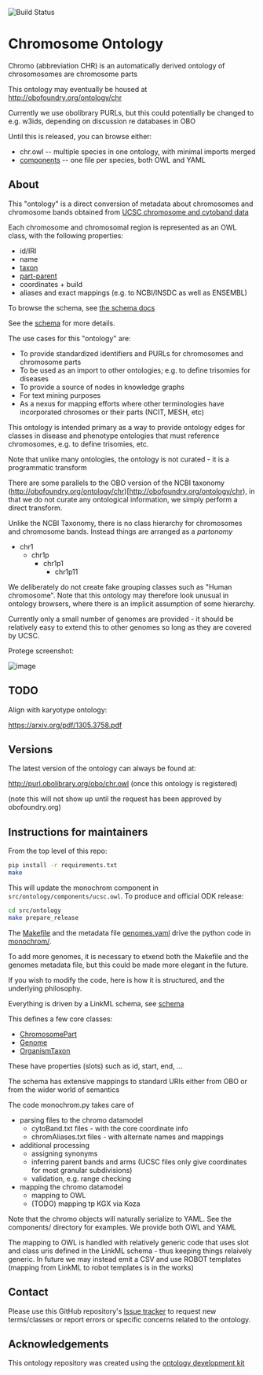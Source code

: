 ![Build Status](https://github.com/monarch-initiative/monochrom/workflows/CI/badge.svg)

# Chromosome Ontology

Chromo (abbreviation CHR) is an automatically derived ontology of chrosomosomes are chromosome parts

This ontology may eventually be housed at http://obofoundry.org/ontology/chr

Currently we use obolibrary PURLs, but this could potentially be changed to e.g. w3ids, depending on discussion re databases in OBO

Until this is released, you can browse either:

 * chr.owl -- multiple species in one ontology, with minimal imports merged
 * [components](components/) -- one file per species, both OWL and YAML

## About

This "ontology" is a direct conversion of metadata about chromosomes and chromosome bands obtained from [UCSC chromosome and cytoband data](https://genome.ucsc.edu/cgi-bin/hgTables?db=hg38&hgta_group=map&hgta_track=cytoBand&hgta_table=cytoBand&hgta_doSchema=describe+table+schema)

Each chromosome and chromosomal region is represented as an OWL class, with the following properties:

 * id/IRI
 * name
 * [taxon](https://monarch-initiative.github.io/monochrom/taxon/)
 * [part-parent](https://monarch-initiative.github.io/monochrom/parent/)
 * coordinates + build
 * aliases and exact mappings (e.g. to NCBI/INSDC as well as ENSEMBL)

To browse the schema, see [the schema docs](http://monarch-initiative.github.io/monochrom/)

See the [schema](model/schema/) for more details.

The use cases for this "ontology" are:

 * To provide standardized identifiers and PURLs for chromosomes and chromosome parts
 * To be used as an import to other ontologies; e.g. to define trisomies for diseases
 * To provide a source of nodes in knowledge graphs
 * For text mining purposes
 * As a nexus for mapping efforts where other terminologies have incorporated chrosomes or their parts (NCIT, MESH, etc)

This ontology is intended primary as a way to provide ontology edges
for classes in disease and phenotype ontologies that must reference
chromosomes, e.g. to define trisomies, etc.

Note that unlike many ontologies, the ontology is not curated - it is a programmatic transform

There are some parallels to the OBO version of the NCBI taxonomy
(http://obofoundry.org/ontology/chr)[http://obofoundry.org/ontology/chr),
in that we do not curate any ontological information, we simply
perform a direct transform.

Unlike the NCBI Taxonomy, there is no class hierarchy for chromosomes and chromosome bands. Instead things are arranged as a *partonomy*

 * chr1
    * chr1p
       * chr1p1
          * chr1p11

We deliberately do not create fake grouping classes such as "Human
chromosome". Note that this ontology may therefore look unusual in
ontology browsers, where there is an implicit assumption of some
hierarchy.

Currently only a small number of genomes are provided - it should be relatively easy to extend this to other genomes so long as they are covered by UCSC.

Protege screenshot:

![image](https://user-images.githubusercontent.com/50745/121618393-863cee80-ca1b-11eb-8fff-f7cfe309986a.png)

## TODO

Align with karyotype ontology:

https://arxiv.org/pdf/1305.3758.pdf

## Versions

The latest version of the ontology can always be found at:

http://purl.obolibrary.org/obo/chr.owl  (once this ontology is registered)

(note this will not show up until the request has been approved by obofoundry.org)

## Instructions for maintainers

From the top level of this repo:

```bash
pip install -r requirements.txt
make
```

This will update the monochrom component in `src/ontology/components/ucsc.owl`. To produce and official ODK release:

```bash
cd src/ontology
make prepare_release
```

The [Makefile](Makefile) and the metadata file [genomes.yaml](genomes.yaml) drive the python code in [monochrom/](monochrom/).

To add more genomes, it is necessary to etxend both the Makefile and the genomes metadata file, but this could be made more elegant in the future.

If you wish to modify the code, here is how it is structured, and the underlying philosophy.

Everything is driven by a LinkML schema, see [schema](model/schema/)

This defines a few core classes:

 * [ChromosomePart](https://monarch-initiative.github.io/monochrom/ChromosomePart)
 * [Genome](https://monarch-initiative.github.io/monochrom/Genome)
 * [OrganismTaxon](https://monarch-initiative.github.io/monochrom/OrganismTaxon)


These have properties (slots) such as id, start, end, ...

The schema has extensive mappings to standard URIs either from OBO or from the wider world of semantics

The code monochrom.py takes care of

 - parsing files to the chromo datamodel
    - cytoBand.txt files - with the core coordinate info
    - chromAliases.txt files - with alternate names and mappings
 - additional processing
    - assigning synonyms
    - inferring parent bands and arms (UCSC files only give coordinates for most granular subdivisions)
    - validation, e.g. range checking
 - mapping the chromo datamodel
    - mapping to OWL
    - (TODO) mapping tp KGX via Koza

Note that the chromo objects will naturally serialize to YAML. See the components/ directory for examples. We provide both OWL and YAML

The mapping to OWL is handled with relatively generic code that uses slot and class uris defined in the LinkML schema - thus keeping things relaively generic. In future we may instead emit a CSV and use ROBOT templates (mapping from LinkML to robot templates is in the works)

## Contact

Please use this GitHub repository's [Issue tracker](https://github.com/monarch-initiative/monochrom/issues) to request new terms/classes or report errors or specific concerns related to the ontology.

## Acknowledgements

This ontology repository was created using the [ontology development kit](https://github.com/INCATools/ontology-development-kit)
